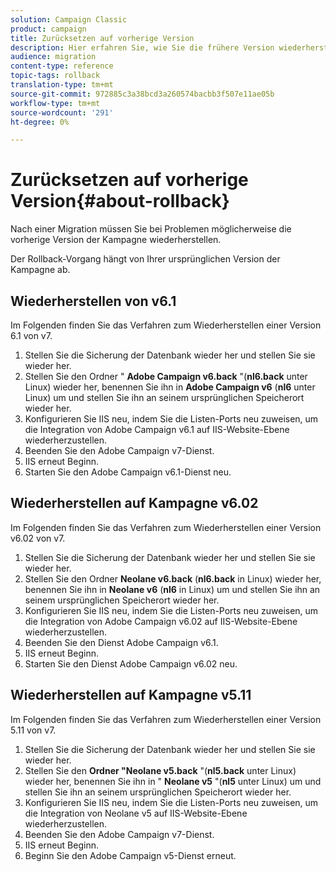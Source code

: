 ```yaml
---
solution: Campaign Classic
product: campaign
title: Zurücksetzen auf vorherige Version
description: Hier erfahren Sie, wie Sie die frühere Version wiederherstellen.
audience: migration
content-type: reference
topic-tags: rollback
translation-type: tm+mt
source-git-commit: 972885c3a38bcd3a260574bacbb3f507e11ae05b
workflow-type: tm+mt
source-wordcount: '291'
ht-degree: 0%

---
```



# Zurücksetzen auf vorherige Version{#about-rollback}

Nach einer Migration müssen Sie bei Problemen möglicherweise die vorherige Version der Kampagne wiederherstellen.

Der Rollback-Vorgang hängt von Ihrer ursprünglichen Version der Kampagne ab.

## Wiederherstellen von v6.1

Im Folgenden finden Sie das Verfahren zum Wiederherstellen einer Version 6.1 von v7.

1. Stellen Sie die Sicherung der Datenbank wieder her und stellen Sie sie wieder her.
1. Stellen Sie den Ordner &quot; **Adobe Campaign v6.back** &quot;(**nl6.back** unter Linux) wieder her, benennen Sie ihn in **Adobe Campaign v6** (**nl6** unter Linux) um und stellen Sie ihn an seinem ursprünglichen Speicherort wieder her.
1. Konfigurieren Sie IIS neu, indem Sie die Listen-Ports neu zuweisen, um die Integration von Adobe Campaign v6.1 auf IIS-Website-Ebene wiederherzustellen.
1. Beenden Sie den Adobe Campaign v7-Dienst.
1. IIS erneut Beginn.
1. Starten Sie den Adobe Campaign v6.1-Dienst neu.

## Wiederherstellen auf Kampagne v6.02

Im Folgenden finden Sie das Verfahren zum Wiederherstellen einer Version v6.02 von v7.

1. Stellen Sie die Sicherung der Datenbank wieder her und stellen Sie sie wieder her.
1. Stellen Sie den Ordner **Neolane v6.back** (**nl6.back** in Linux) wieder her, benennen Sie ihn in **Neolane v6** (**nl6** in Linux) um und stellen Sie ihn an seinem ursprünglichen Speicherort wieder her.
1. Konfigurieren Sie IIS neu, indem Sie die Listen-Ports neu zuweisen, um die Integration von Adobe Campaign v6.02 auf IIS-Website-Ebene wiederherzustellen.
1. Beenden Sie den Dienst Adobe Campaign v6.1.
1. IIS erneut Beginn.
1. Starten Sie den Dienst Adobe Campaign v6.02 neu.

## Wiederherstellen auf Kampagne v5.11

Im Folgenden finden Sie das Verfahren zum Wiederherstellen einer Version 5.11 von v7.

1. Stellen Sie die Sicherung der Datenbank wieder her und stellen Sie sie wieder her.
1. Stellen Sie den **Ordner &quot;Neolane v5.back** &quot;(**nl5.back** unter Linux) wieder her, benennen Sie ihn in &quot; **Neolane v5** &quot;(**nl5** unter Linux) um und stellen Sie ihn an seinem ursprünglichen Speicherort wieder her.
1. Konfigurieren Sie IIS neu, indem Sie die Listen-Ports neu zuweisen, um die Integration von Neolane v5 auf IIS-Website-Ebene wiederherzustellen.
1. Beenden Sie den Adobe Campaign v7-Dienst.
1. IIS erneut Beginn.
1. Beginn Sie den Adobe Campaign v5-Dienst erneut.
